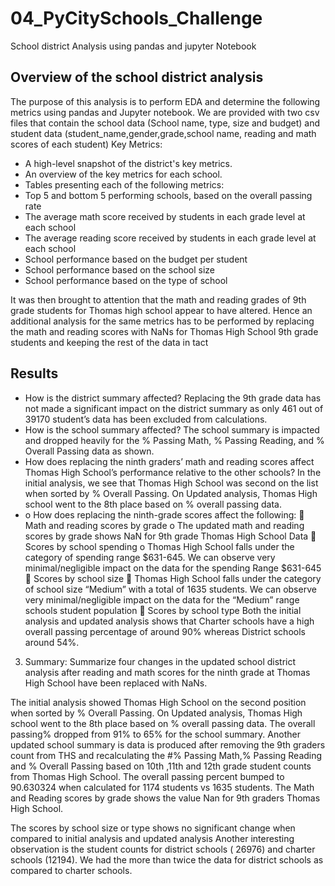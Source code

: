 # 04_PyCitySchools_Challenge
School district Analysis using pandas and jupyter Notebook
## Overview of the school district analysis
The purpose of this analysis is to perform EDA and  determine the following metrics using pandas and Jupyter notebook. 
We are provided with two csv files that contain the school data (School name, type, size and budget) and student data (student_name,gender,grade,school name, reading and math scores of each student)
Key Metrics:
- A high-level snapshot of the district's key metrics.
- An overview of the key metrics for each school.
- Tables presenting each of the following metrics:
- Top 5 and bottom 5 performing schools, based on the overall passing rate
- The average math score received by students in each grade level at each school
- The average reading score received by students in each grade level at each school
- School performance based on the budget per student
- School performance based on the school size 
- School performance based on the type of school

It was then brought to attention that the math and reading grades of 9th grade students for Thomas high school appear to have altered. Hence an additional analysis for the same metrics has to be performed by replacing the math and reading scores with NaNs for Thomas High School 9th grade students and keeping the rest of the data in tact
## Results
- How is the district summary affected?
Replacing the 9th grade data has not made a significant impact on the district summary as only 461 out of 39170 student’s data has been excluded from calculations.
- How is the school summary affected?
The school summary is impacted  and dropped heavily for the % Passing Math, % Passing Reading, and % Overall Passing data  as shown.
- How does replacing the ninth graders’ math and reading scores affect Thomas High School’s performance relative to the other schools?
In the initial analysis, we see that Thomas High School was second on the list when sorted by % Overall Passing. On Updated analysis, Thomas High school went to the 8th place based on % overall passing data.
- o	How does replacing the ninth-grade scores affect the following:
	Math and reading scores by grade
o	The updated math and reading scores by grade  shows NaN for 9th grade Thomas High School Data
	Scores by school spending
o	Thomas High School falls under the category of spending range $631-645. We can observe very minimal/negligible impact on the data for the spending Range $631-645
	Scores by school size
	Thomas High School falls under the category of  school size “Medium” with a total of 1635 students. We can observe very minimal/negligible impact on the data for the “Medium” range schools student population
	Scores by school type
Both the initial analysis and updated analysis shows that Charter schools have a high overall passing percentage of around 90% whereas District schools around 54%.

3.	Summary: Summarize four changes in the updated school district analysis after reading and math scores for the ninth grade at Thomas High School have been replaced with NaNs.

The initial analysis showed  Thomas High School on the  second position when sorted by % Overall Passing. On Updated analysis, Thomas High school went to the 8th place based on % overall passing data. The overall passing% dropped from 91% to 65% for the school summary.
Another updated school summary is data is produced after removing the 9th graders count from THS and recalculating the #% Passing Math,% Passing Reading and % Overall Passing based on 10th ,11th and 12th grade student counts from Thomas High School. The overall passing percent bumped to 90.630324 when calculated for 1174 students vs 1635 students.
The Math and Reading scores by grade shows the value Nan for 9th graders Thomas High School.

The scores by school size or type shows no significant change when compared to initial analysis and updated analysis
 Another  interesting observation is the student counts for district schools ( 26976) and charter schools (12194). We had the more than twice the data for district schools as compared to charter schools.


